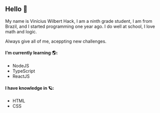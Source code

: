 ## Hello 👋

My name is Vinícius Wilbert Hack, I am a ninth grade student, I am from Brazil, and I started programming one year ago.
I do well at school, I love math and logic.

Always give all of me, aceppting new challenges. 

#### I’m currently learning 🌎:

- NodeJS
- TypeScript
- ReactJS

#### I have knowledge in 🪐:

- HTML
- CSS
